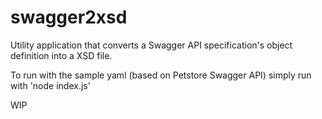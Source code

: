 # swagger2xsd
Utility application that converts a Swagger API specification's object definition into a XSD file.

To run with the sample yaml (based on Petstore Swagger API) simply run with 'node index.js'

WIP
